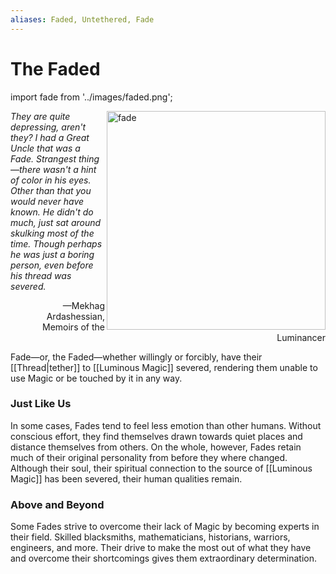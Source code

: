 ```yaml
---
aliases: Faded, Untethered, Fade
---
```

# The Faded

import fade from '../images/faded.png';

<Image 
	src={fade} 
	alt="fade" 
	width="350px"
	align="right"
	source="Art by TBD"
	sourceLink=""
	/>

*They are quite depressing, aren't they? I had a Great Uncle that was a Fade. Strangest thing—there wasn't a hint of color in his eyes. Other than that you would never have known. He didn't do much, just sat around skulking most of the time. Though perhaps he was just a boring person, even before his thread was severed.*

<div style="text-align: right">—Mekhag Ardashessian, Memoirs of the Luminancer</div>

Fade—or, the Faded—whether willingly or forcibly, have their [[Thread|tether]] to [[Luminous Magic]] severed, rendering them unable to use Magic or be touched by it in any way.

### Just Like Us
In some cases, Fades tend to feel less emotion than other humans. Without conscious effort, they find themselves drawn towards quiet places and distance themselves from others. On the whole, however, Fades retain much of their original personality from before they where changed. Although their soul, their spiritual connection to the source of [[Luminous Magic]] has been severed, their human qualities remain.

### Above and Beyond
Some Fades strive to overcome their lack of Magic by becoming experts in their field. Skilled blacksmiths, mathematicians, historians, warriors, engineers, and more. Their drive to make the most out of what they have and overcome their shortcomings gives them extraordinary determination.